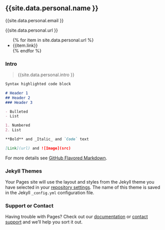 

## {{site.data.personal.name }}

{{site.data.personal.email }}

{{site.data.personal.url }}
<ul>
{% for item in site.data.personal.url %}
<li>{{item.link}}</li>
{% endfor %}
</ul>

### Intro
>{{site.data.personal.intro }}

```markdown
Syntax highlighted code block

# Header 1
## Header 2
### Header 3

- Bulleted
- List

1. Numbered
2. List

**Bold** and _Italic_ and `Code` text

[Link](url) and ![Image](src)
```

For more details see [GitHub Flavored Markdown](https://guides.github.com/features/mastering-markdown/).

### Jekyll Themes

Your Pages site will use the layout and styles from the Jekyll theme you have selected in your [repository settings](https://github.com/irozg/cv-iro-zagota/settings). The name of this theme is saved in the Jekyll `_config.yml` configuration file.

### Support or Contact

Having trouble with Pages? Check out our [documentation](https://docs.github.com/categories/github-pages-basics/) or [contact support](https://github.com/contact) and we’ll help you sort it out.
